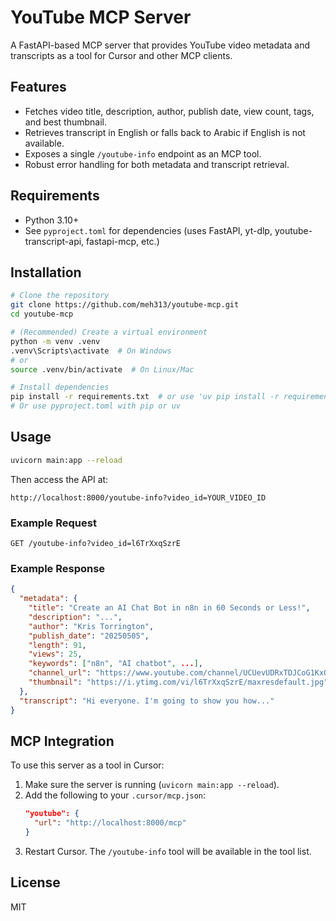 # YouTube MCP Server

A FastAPI-based MCP server that provides YouTube video metadata and transcripts as a tool for Cursor and other MCP clients.

## Features
- Fetches video title, description, author, publish date, view count, tags, and best thumbnail.
- Retrieves transcript in English or falls back to Arabic if English is not available.
- Exposes a single `/youtube-info` endpoint as an MCP tool.
- Robust error handling for both metadata and transcript retrieval.

## Requirements
- Python 3.10+
- See `pyproject.toml` for dependencies (uses FastAPI, yt-dlp, youtube-transcript-api, fastapi-mcp, etc.)

## Installation

```bash
# Clone the repository
git clone https://github.com/meh313/youtube-mcp.git
cd youtube-mcp

# (Recommended) Create a virtual environment
python -m venv .venv
.venv\Scripts\activate  # On Windows
# or
source .venv/bin/activate  # On Linux/Mac

# Install dependencies
pip install -r requirements.txt  # or use 'uv pip install -r requirements.txt' if you use uv
# Or use pyproject.toml with pip or uv
```

## Usage

```bash
uvicorn main:app --reload
```

Then access the API at:
```
http://localhost:8000/youtube-info?video_id=YOUR_VIDEO_ID
```

### Example Request
```
GET /youtube-info?video_id=l6TrXxqSzrE
```

### Example Response
```json
{
  "metadata": {
    "title": "Create an AI Chat Bot in n8n in 60 Seconds or Less!",
    "description": "...",
    "author": "Kris Torrington",
    "publish_date": "20250505",
    "length": 91,
    "views": 25,
    "keywords": ["n8n", "AI chatbot", ...],
    "channel_url": "https://www.youtube.com/channel/UCUevUDRxTDJCoG1KxQveXag",
    "thumbnail": "https://i.ytimg.com/vi/l6TrXxqSzrE/maxresdefault.jpg"
  },
  "transcript": "Hi everyone. I'm going to show you how..."
}
```

## MCP Integration

To use this server as a tool in Cursor:
1. Make sure the server is running (`uvicorn main:app --reload`).
2. Add the following to your `.cursor/mcp.json`:
   ```json
   "youtube": {
     "url": "http://localhost:8000/mcp"
   }
   ```
3. Restart Cursor. The `/youtube-info` tool will be available in the tool list.

## License

MIT
